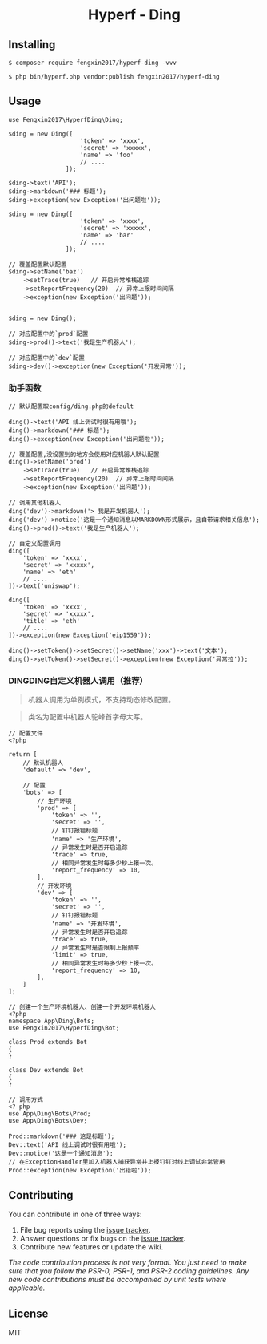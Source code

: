 <h1 align="center"> Hyperf - Ding </h1>

<p align="center"></p>


## Installing

```shell
$ composer require fengxin2017/hyperf-ding -vvv

$ php bin/hyperf.php vendor:publish fengxin2017/hyperf-ding
```

## Usage

```
use Fengxin2017\HyperfDing\Ding;

$ding = new Ding([
                    'token' => 'xxxx',
                    'secret' => 'xxxxx',
                    'name' => 'foo'
                    // ....
                ]);

$ding->text('API');
$ding->markdown('### 标题');
$ding->exception(new Exception('出问题啦'));

$ding = new Ding([
                    'token' => 'xxxx',
                    'secret' => 'xxxxx',
                    'name' => 'bar'
                    // ....
                ]);

// 覆盖配置默认配置
$ding->setName('baz')
    ->setTrace(true)   // 开启异常堆栈追踪
    ->setReportFrequency(20)  // 异常上报时间间隔
    ->exception(new Exception('出问题')); 


$ding = new Ding();

// 对应配置中的`prod`配置
$ding->prod()->text('我是生产机器人');

// 对应配置中的`dev`配置 
$ding->dev()->exception(new Exception('开发异常'));
```

### 助手函数

```
// 默认配置取config/ding.php的default

ding()->text('API 线上调试时很有用哦');
ding()->markdown('### 标题');
ding()->exception(new Exception('出问题啦'));

// 覆盖配置,没设置到的地方会使用对应机器人默认配置
ding()->setName('prod')
    ->setTrace(true)   // 开启异常堆栈追踪
    ->setReportFrequency(20)  // 异常上报时间间隔
    ->exception(new Exception('出问题')); 

// 调用其他机器人
ding('dev')->markdown('> 我是开发机器人');
ding('dev')->notice('这是一个通知消息以MARKDOWN形式展示，且自带请求相关信息');
ding()->prod()->text('我是生产机器人');

// 自定义配置调用
ding([
    'token' => 'xxxx',
    'secret' => 'xxxxx',
    'name' => 'eth'
    // ....
])->text('uniswap');

ding([
    'token' => 'xxxx',
    'secret' => 'xxxxx',
    'title' => 'eth'
    // ....
])->exception(new Exception('eip1559'));

ding()->setToken()->setSecret()->setName('xxx')->text('文本');
ding()->setToken()->setSecret()->exception(new Exception('异常拉'));

```

### DINGDING自定义机器人调用（推荐）

> 机器人调用为单例模式，不支持动态修改配置。

> 类名为配置中机器人驼峰首字母大写。

```
// 配置文件
<?php

return [
    // 默认机器人
    'default' => 'dev',

    // 配置
    'bots' => [
        // 生产环境
        'prod' => [
            'token' => '',
            'secret' => '',
            // 钉钉报错标题
            'name' => '生产环境',
            // 异常发生时是否开启追踪
            'trace' => true,
            // 相同异常发生时每多少秒上报一次。
            'report_frequency' => 10,
        ],
        // 开发环境
        'dev' => [
            'token' => '',
            'secret' => '',
            // 钉钉报错标题
            'name' => '开发环境',
            // 异常发生时是否开启追踪
            'trace' => true,
            // 异常发生时是否限制上报频率
            'limit' => true,
            // 相同异常发生时每多少秒上报一次。
            'report_frequency' => 10,
        ],
    ]
];

// 创建一个生产环境机器人、创建一个开发环境机器人
<?php
namespace App\Ding\Bots;
use Fengxin2017\HyperfDing\Bot;

class Prod extends Bot
{
}

class Dev extends Bot
{
}

// 调用方式
<? php
use App\Ding\Bots\Prod;
use App\Ding\Bots\Dev;

Prod::markdown('### 这是标题');
Dev::text('API 线上调试时很有用哦');
Dev::notice('这是一个通知消息');
// 在ExceptionHandler里加入机器人捕获异常并上报钉钉对线上调试非常管用
Prod::exception(new Exception('出错啦'));

```

## Contributing

You can contribute in one of three ways:

1. File bug reports using the [issue tracker](https://github.com/fengxin2017/ding/issues).
2. Answer questions or fix bugs on the [issue tracker](https://github.com/fengxin2017/ding/issues).
3. Contribute new features or update the wiki.

_The code contribution process is not very formal. You just need to make sure that you follow the PSR-0, PSR-1, and PSR-2 coding guidelines. Any new code contributions must be accompanied by unit tests where applicable._

## License

MIT